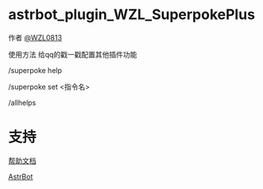
# astrbot_plugin_WZL_SuperpokePlus

作者
[@WZL0813](https://github.com/WZL0813)

使用方法
给qq的戳一戳配置其他插件功能

/superpoke help        

/superpoke set <指令名>  

/allhelps


# 支持
[帮助文档](https://astrbot.soulter.top/dev/plugin.html)

[AstrBot](https://github.com/Soulter/AstrBot)
